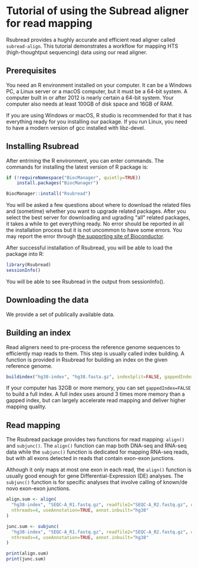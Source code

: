 # Tutorial of using the Subread aligner for read mapping

Rsubread provides a hughly accurate and efficient read aligner called ``subread-align``. This tutorial demonstrates a workflow for mapping HTS (high-thoughtput sequencing) data using our read aligner. 

## Prerequisites

You need an R environment installed on your computer. It can be a Windows PC, a Linux server or a macOS computer, but it must be a 64-bit system. A computer built in or after 2012 is nearly certain a 64-bit system. Your computer also needs at least 100GB of disk space and 16GB of RAM. 

If you are using Windows or macOS, R studio is recommended for that it has everything ready for you installing our package. If you run Linux, you need to have a modern version of gcc installed with libz-devel.

## Installing Rsubread

After entrining the R environment, you can enter commands. The commands for installing the latest version of R package is:

```R
if (!requireNamespace("BiocManager", quietly=TRUE))
    install.packages("BiocManager")

BiocManager::install("Rsubread")
```
You will be asked a few questions about where to download the related files and (sometime) whether you want to upgrade related packages. After you select the best server for downloading and ugrading "all" related packages, it takes a while to get everything ready. No error should be reported in all the installation process but it is not uncommon to have some errors. You may report the error through [the supporting site of Bioconductor](https://support.bioconductor.org/).

After successful installation of Rsubread, you will be able to load the package into R:

```R
library(Rsubread)
sessionInfo()
```
You will be able to see Rsubread in the output from sessionInfo().

## Downloading the data
We provide a set of publically available data.


## Building an index
Read aligners need to pre-process the reference genome sequences to efficiently map reads to them. This step is usually called index building. A function is provided in Rsubread for building an index on the given reference genome. 
```R
buildindex("hg38-index", "hg38.fasta.gz", indexSplit=FALSE, gappedIndex=TRUE)
```

If your computer has 32GB or more memory, you can set ``gappedIndex=FALSE`` to build a full index. A full index uses around 3 times more memory than a gapped index, but can largely accelerate read mapping and deliver higher mapping quality. 

## Read mapping
The Rsubread package provides two functions for read mapping: ``align()`` and ``subjunc()``. The ``align()`` function can map both DNA-seq and RNA-seq data while the ``subjunc()`` function is dedicated for mapping RNA-seq reads, but with all exons detected in reads that contain exon-exon junctions.

Although it only maps at most one exon in each read, the ``align()`` function is usually good enough for gene Differential-Expression (DE) analyses. The ``subjunc()`` function is for specific analyses that involve calling of known/de novo exon-exon junctions.
```R
align.sum <- align(
  "hg38-index", "SEQC-A_R1.fastq.gz", readfile2="SEQC-A_R2.fastq.gz", output_file="SEQC-A-align.bam",
  nthreads=4, useAnnotation=TRUE, annot.inbuilt="hg38"
)

junc.sum <- subjunc(
  "hg38-index", "SEQC-A_R1.fastq.gz", readfile2="SEQC-A_R2.fastq.gz", output_file="SEQC-A-align.bam",
  nthreads=4, useAnnotation=TRUE, annot.inbuilt="hg38"
)

print(align.sum)
print(junc.sum)
```



## 
